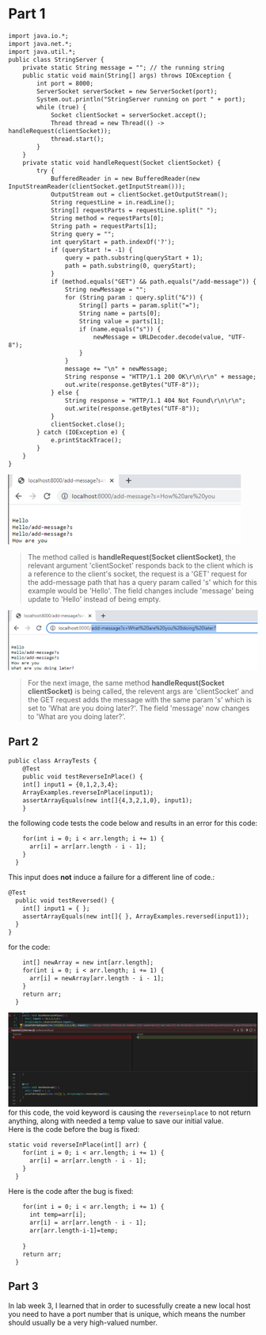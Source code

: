 # Part 1  

```
import java.io.*;
import java.net.*;
import java.util.*;
public class StringServer {
    private static String message = ""; // the running string
    public static void main(String[] args) throws IOException {
        int port = 8000;
        ServerSocket serverSocket = new ServerSocket(port);
        System.out.println("StringServer running on port " + port);
        while (true) {
            Socket clientSocket = serverSocket.accept();
            Thread thread = new Thread(() -> handleRequest(clientSocket));
            thread.start();
        }
    }
    private static void handleRequest(Socket clientSocket) {
        try {
            BufferedReader in = new BufferedReader(new InputStreamReader(clientSocket.getInputStream()));
            OutputStream out = clientSocket.getOutputStream();
            String requestLine = in.readLine();
            String[] requestParts = requestLine.split(" ");
            String method = requestParts[0];
            String path = requestParts[1];
            String query = "";
            int queryStart = path.indexOf('?');
            if (queryStart != -1) {
                query = path.substring(queryStart + 1);
                path = path.substring(0, queryStart);
            }
            if (method.equals("GET") && path.equals("/add-message")) {
                String newMessage = "";
                for (String param : query.split("&")) {
                    String[] parts = param.split("=");
                    String name = parts[0];
                    String value = parts[1];
                    if (name.equals("s")) {
                        newMessage = URLDecoder.decode(value, "UTF-8");
                    }
                }
                message += "\n" + newMessage;
                String response = "HTTP/1.1 200 OK\r\n\r\n" + message;
                out.write(response.getBytes("UTF-8"));
            } else {
                String response = "HTTP/1.1 404 Not Found\r\n\r\n";
                out.write(response.getBytes("UTF-8"));
            }
            clientSocket.close();
        } catch (IOException e) {
            e.printStackTrace();
        }
    }
}
```  


![Image](webs6.png)  
>The method called is **handleRequest(Socket clientSocket)**, the relevant argument 'clientSocket' responds back to the client which is a reference to the client's socket, the request is a 'GET' request for the add-message path that has a query param called 's' which for this example would be 'Hello'. The field changes include 'message' being update to 'Hello' instead of being empty.  
 
![Image](webs5.png) 
>For the next image, the same method **handleRequst(Socket clientSocket)** is being called, the relevent args are 'clientSocket' and the GET request adds the message with the same param 's' which is set to 'What are you doing later?'. The field 'message' now changes to 'What are you doing later?'.  
## Part 2

```
public class ArrayTests {
	@Test 
	public void testReverseInPlace() {
    int[] input1 = {0,1,2,3,4};
    ArrayExamples.reverseInPlace(input1);
    assertArrayEquals(new int[]{4,3,2,1,0}, input1);
	}
```
the following code tests the code below and results in an error for this code:
```static void reverseInPlace(int[] arr) {
    for(int i = 0; i < arr.length; i += 1) {
      arr[i] = arr[arr.length - i - 1];
    }
  }
```
This input does **not** induce a failure for a different line of code.:
```
@Test
  public void testReversed() {
    int[] input1 = { };
    assertArrayEquals(new int[]{ }, ArrayExamples.reversed(input1));
  }
}
```
for the code: 
```static int[] reversed(int[] arr) {
    int[] newArray = new int[arr.length];
    for(int i = 0; i < arr.length; i += 1) {
      arr[i] = newArray[arr.length - i - 1];
    }
    return arr;
  }
```
![Image](fail2.png) 
for this code, the void keyword is causing the `reverseinplace`  to not return anything, along with needed a temp value to save our initial value.   
Here is the code before the bug is fixed:
```
static void reverseInPlace(int[] arr) {
    for(int i = 0; i < arr.length; i += 1) {
      arr[i] = arr[arr.length - i - 1];
    }
  }
```  
Here is the code after the bug is fixed:

``` static int[] reverseInPlace(int[] arr) {
    for(int i = 0; i < arr.length; i += 1) {
      int temp=arr[i];
      arr[i] = arr[arr.length - i - 1];
      arr[arr.length-i-1]=temp;

    }
    return arr;
  }
```  
## Part 3
In lab week 3, I learned that in order to sucessfully create a new local host you need to have a port number that is unique, which means the number should usually be a very high-valued number. 



